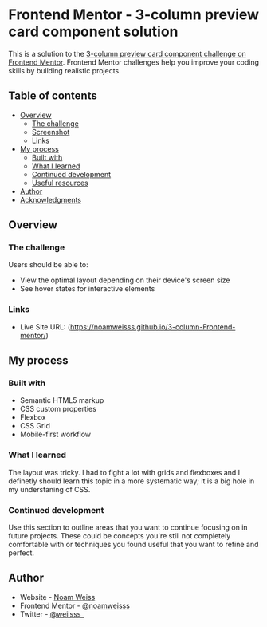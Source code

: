 # Frontend Mentor - 3-column preview card component solution

This is a solution to the [3-column preview card component challenge on Frontend Mentor](https://www.frontendmentor.io/challenges/3column-preview-card-component-pH92eAR2-). Frontend Mentor challenges help you improve your coding skills by building realistic projects. 

## Table of contents

- [Overview](#overview)
  - [The challenge](#the-challenge)
  - [Screenshot](#screenshot)
  - [Links](#links)
- [My process](#my-process)
  - [Built with](#built-with)
  - [What I learned](#what-i-learned)
  - [Continued development](#continued-development)
  - [Useful resources](#useful-resources)
- [Author](#author)
- [Acknowledgments](#acknowledgments)

## Overview

### The challenge

Users should be able to:

- View the optimal layout depending on their device's screen size
- See hover states for interactive elements

### Links

- Live Site URL: (https://noamweisss.github.io/3-column-Frontend-mentor/)

## My process

### Built with

- Semantic HTML5 markup
- CSS custom properties
- Flexbox
- CSS Grid
- Mobile-first workflow

### What I learned

The layout was tricky. I had to fight a lot with grids and flexboxes and I definetly should learn this topic in a more systematic way; it is a big hole in my understaning of CSS.

### Continued development

Use this section to outline areas that you want to continue focusing on in future projects. These could be concepts you're still not completely comfortable with or techniques you found useful that you want to refine and perfect.


## Author

- Website - [Noam Weiss](https://www.noamweisss.com)
- Frontend Mentor - [@noamweisss](https://www.frontendmentor.io/profile/noamweiss)
- Twitter - [@weiisss_](https://www.twitter.com/weiisss_)


